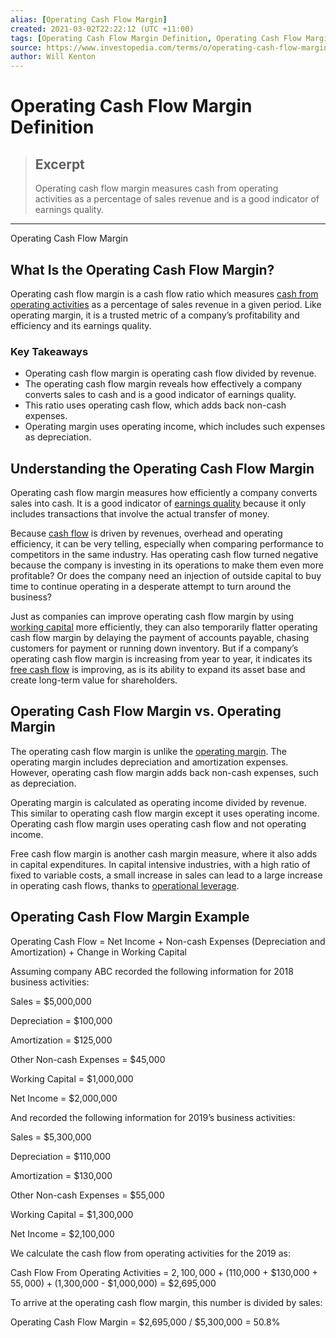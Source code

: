 ```yaml
---
alias: [Operating Cash Flow Margin]
created: 2021-03-02T22:22:12 (UTC +11:00)
tags: [Operating Cash Flow Margin Definition, Operating Cash Flow Margin]
source: https://www.investopedia.com/terms/o/operating-cash-flow-margin.asp
author: Will Kenton
---
```


# Operating Cash Flow Margin Definition

> ## Excerpt
> Operating cash flow margin measures cash from operating activities as a percentage of sales revenue and is a good indicator of earnings quality.

---

Operating Cash Flow Margin
## What Is the Operating Cash Flow Margin?

Operating cash flow margin is a cash flow ratio which measures [cash from operating activities](https://www.investopedia.com/terms/c/cash-flow-from-operating-activities.asp) as a percentage of sales revenue in a given period. Like operating margin, it is a trusted metric of a company’s profitability and efficiency and its earnings quality.

### Key Takeaways

-   Operating cash flow margin is operating cash flow divided by revenue. 
-   The operating cash flow margin reveals how effectively a company converts sales to cash and is a good indicator of earnings quality.
-   This ratio uses operating cash flow, which adds back non-cash expenses.
-   Operating margin uses operating income, which includes such expenses as depreciation.

## Understanding the Operating Cash Flow Margin

Operating cash flow margin measures how efficiently a company converts sales into cash. It is a good indicator of [earnings quality](https://www.investopedia.com/terms/q/qualityofearnings.asp) because it only includes transactions that involve the actual transfer of money.

Because [cash flow](https://www.investopedia.com/terms/c/cashflow.asp) is driven by revenues, overhead and operating efficiency, it can be very telling, especially when comparing performance to competitors in the same industry. Has operating cash flow turned negative because the company is investing in its operations to make them even more profitable? Or does the company need an injection of outside capital to buy time to continue operating in a desperate attempt to turn around the business?

Just as companies can improve operating cash flow margin by using [working capital](https://www.investopedia.com/terms/w/workingcapital.asp) more efficiently, they can also temporarily flatter operating cash flow margin by delaying the payment of accounts payable, chasing customers for payment or running down inventory. But if a company’s operating cash flow margin is increasing from year to year, it indicates its [free cash flow](https://www.investopedia.com/terms/f/freecashflow.asp) is improving, as is its ability to expand its asset base and create long-term value for shareholders.

## Operating Cash Flow Margin vs. Operating Margin 

The operating cash flow margin is unlike the [operating margin](https://www.investopedia.com/terms/o/operatingmargin.asp). The operating margin includes depreciation and amortization expenses. However, operating cash flow margin adds back non-cash expenses, such as depreciation. 

Operating margin is calculated as operating income divided by revenue. This similar to operating cash flow margin except it uses operating income. Operating cash flow margin uses operating cash flow and not operating income.

Free cash flow margin is another cash margin measure, where it also adds in capital expenditures. In capital intensive industries, with a high ratio of fixed to variable costs, a small increase in sales can lead to a large increase in operating cash flows, thanks to [operational leverage](https://www.investopedia.com/terms/o/operatingleverage.asp).

## Operating Cash Flow Margin Example 

Operating Cash Flow = Net Income + Non-cash Expenses (Depreciation and Amortization) + Change in Working Capital

Assuming company ABC recorded the following information for 2018 business activities:

Sales = $5,000,000

Depreciation = $100,000

Amortization = $125,000

Other Non-cash Expenses = $45,000

Working Capital = $1,000,000

Net Income = $2,000,000

And recorded the following information for 2019’s business activities:

Sales = $5,300,000

Depreciation = $110,000

Amortization = $130,000

Other Non-cash Expenses = $55,000

Working Capital = $1,300,000

Net Income = $2,100,000

We calculate the cash flow from operating activities for the 2019 as:

Cash Flow From Operating Activities = $2,100,000 + ($110,000 + $130,000 + $55,000) + ($1,300,000 - $1,000,000) = $2,695,000

To arrive at the operating cash flow margin, this number is divided by sales:

Operating Cash Flow Margin = $2,695,000 / $5,300,000 = 50.8%

